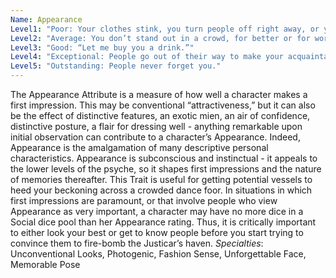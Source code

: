 ```yaml
---
Name: Appearance
Level1: "Poor: Your clothes stink, you turn people off right away, or you’re just damned ugly."
Level2: "Average: You don’t stand out in a crowd, for better or for worse."
Level3: "Good: “Let me buy you a drink.”"
Level4: "Exceptional: People go out of their way to make your acquaintance."
Level5: "Outstanding: People never forget you."
---
```


The Appearance Attribute is a measure of how well a character makes a first impression. This may be conventional “attractiveness,” but it can also be the effect of distinctive features, an exotic mien, an air of confidence, distinctive posture, a flair for dressing well - anything remarkable upon initial observation can contribute to a character’s Appearance. Indeed, Appearance is the amalgamation of many descriptive personal characteristics. Appearance is subconscious and instinctual - it appeals to the lower levels of the psyche, so it shapes first impressions and the nature of memories thereafter. This Trait is useful for getting potential vessels to heed your beckoning across a crowded dance foor. In situations in which first impressions are paramount, or that involve people who view Appearance as very important, a character may have no more dice in a Social dice pool than her Appearance rating. Thus, it is critically important to either look your best or get to know people before you start trying to convince them to fire-bomb the Justicar’s haven.
_Specialties_: Unconventional Looks, Photogenic, Fashion Sense, Unforgettable Face, Memorable Pose